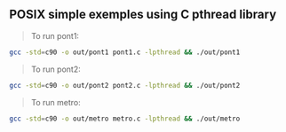 ## POSIX simple exemples using C pthread library

> To run pont1:
```bash
gcc -std=c90 -o out/pont1 pont1.c -lpthread && ./out/pont1
```

> To run pont2:
```bash
gcc -std=c90 -o out/pont2 pont2.c -lpthread && ./out/pont2
```

> To run metro:
```bash
gcc -std=c90 -o out/metro metro.c -lpthread && ./out/metro
```